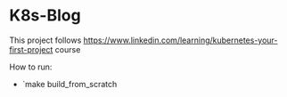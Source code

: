 # K8s-Blog

This project follows https://www.linkedin.com/learning/kubernetes-your-first-project course

How to run:
- `make build_from_scratch
